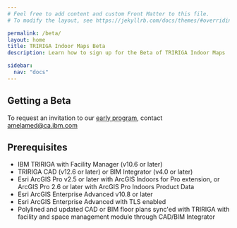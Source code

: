 ```yaml
---
# Feel free to add content and custom Front Matter to this file.
# To modify the layout, see https://jekyllrb.com/docs/themes/#overriding-theme-defaults

permalink: /beta/
layout: home
title: TRIRIGA Indoor Maps Beta
description: Learn how to sign up for the Beta of TRIRIGA Indoor Maps

sidebar:
  nav: "docs"
---
```


## Getting a Beta

To request an invitation to our [early program](https://epwt-www.mybluemix.net/software/support/trial/cst/welcomepage.wss?siteId=1092&tabId=2813&w=1), contact [amelamed@ca.ibm.com](mailto:amelamed@ca.ibm.com)

## Prerequisites

* IBM TRIRIGA with Facility Manager (v10.6 or later)
* TRIRIGA CAD (v12.6 or later) or BIM Integrator (v4.0 or later)
* Esri ArcGIS Pro v2.5 or later with ArcGIS Indoors for Pro extension, or ArcGIS Pro 2.6 or later with ArcGIS Pro Indoors Product Data
* Esri ArcGIS Enterprise Advanced v10.8 or later 
* Esri ArcGIS Enterprise Advanced with TLS enabled 
* Polylined and updated CAD or BIM floor plans sync'ed with TRIRIGA with facility and space management module through CAD/BIM Integrator
 